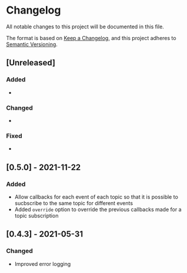 # Changelog

All notable changes to this project will be documented in this file.

The format is based on [Keep a Changelog](https://keepachangelog.com/en/1.0.0/),
and this project adheres to [Semantic Versioning](https://semver.org/spec/v2.0.0.html).

## [Unreleased]

### Added

*

### Changed

*

### Fixed

*

## [0.5.0] - 2021-11-22

### Added

* Allow callbacks for each event of each topic so that it is possible to sucbscribe to the same topic for different events
* Added `override` option to override the previous callbacks made for a topic subscription

## [0.4.3] - 2021-05-31

### Changed

* Improved error logging
